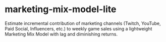 # marketing-mix-model-lite
Estimate incremental contribution of marketing channels (Twitch, YouTube, Paid Social, Influencers, etc.) to weekly game sales using a lightweight Marketing Mix Model with lag and diminishing returns.
